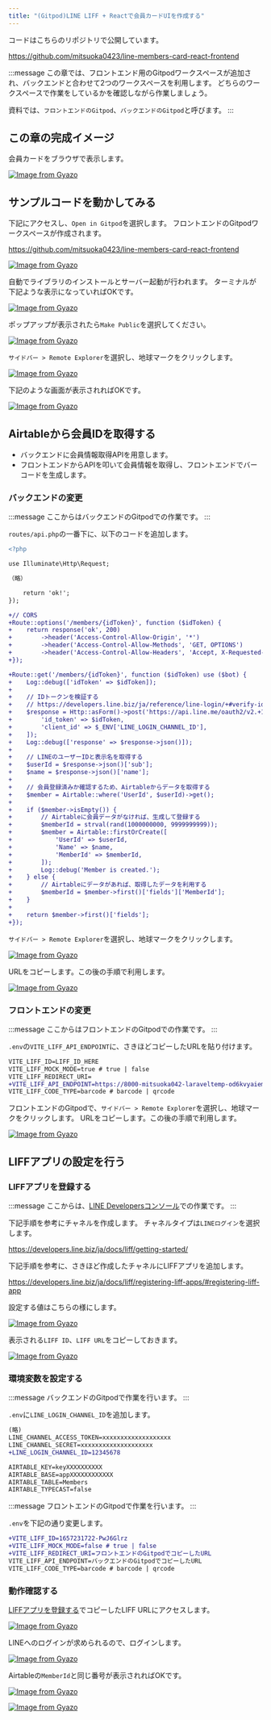 ```yaml
---
title: "(Gitpod)LINE LIFF + Reactで会員カードUIを作成する"
---
```


コードはこちらのリポジトリで公開しています。

https://github.com/mitsuoka0423/line-members-card-react-frontend

:::message
この章では、フロントエンド用のGitpodワークスペースが追加され、バックエンドと合わせて2つのワークスペースを利用します。
どちらのワークスペースで作業をしているかを確認しながら作業しましょう。

資料では、`フロントエンドのGitpod`、`バックエンドのGitpod`と呼びます。
:::

## この章の完成イメージ

会員カードをブラウザで表示します。

[![Image from Gyazo](https://i.gyazo.com/903ecef196a9200c2af07fec34d187c0.gif)](https://gyazo.com/903ecef196a9200c2af07fec34d187c0)

## サンプルコードを動かしてみる

下記にアクセスし、`Open in Gitpod`を選択します。
フロントエンドのGitpodワークスペースが作成されます。

https://github.com/mitsuoka0423/line-members-card-react-frontend

[![Image from Gyazo](https://i.gyazo.com/99f3644cfcef37740928fea9e1dc90bb.png)](https://gyazo.com/99f3644cfcef37740928fea9e1dc90bb)

自動でライブラリのインストールとサーバー起動が行われます。
ターミナルが下記ような表示になっていればOKです。

[![Image from Gyazo](https://i.gyazo.com/c4a3c28619e35d6cb7a94cebc82f581e.png)](https://gyazo.com/c4a3c28619e35d6cb7a94cebc82f581e)

ポップアップが表示されたら`Make Public`を選択してください。

[![Image from Gyazo](https://i.gyazo.com/9b17f02cee8c53eea4e240e3df5c429a.png)](https://gyazo.com/9b17f02cee8c53eea4e240e3df5c429a)

`サイドバー > Remote Explorer`を選択し、地球マークをクリックします。

[![Image from Gyazo](https://i.gyazo.com/b4c2a23f55ecf78e87e54dfd5cab0e1f.png)](https://gyazo.com/b4c2a23f55ecf78e87e54dfd5cab0e1f)

下記のような画面が表示されればOKです。

[![Image from Gyazo](https://i.gyazo.com/2a0b8df06c5a372d2f3aa258920803e8.png)](https://gyazo.com/2a0b8df06c5a372d2f3aa258920803e8)

## Airtableから会員IDを取得する

- バックエンドに会員情報取得APIを用意します。
- フロントエンドからAPIを叩いて会員情報を取得し、フロントエンドでバーコードを生成します。

### バックエンドの変更

:::message
ここからはバックエンドのGitpodでの作業です。
:::

`routes/api.php`の一番下に、以下のコードを追加します。

```diff php
<?php

use Illuminate\Http\Request;

（略）

    return 'ok!';
});

+// CORS
+Route::options('/members/{idToken}', function ($idToken) {
+    return response('ok', 200)
+        ->header('Access-Control-Allow-Origin', '*')
+        ->header('Access-Control-Allow-Methods', 'GET, OPTIONS')
+        ->header('Access-Control-Allow-Headers', 'Accept, X-Requested-With, Origin, Content-Type');
+});

+Route::get('/members/{idToken}', function ($idToken) use ($bot) {
+    Log::debug(['idToken' => $idToken]);
+
+    // IDトークンを検証する
+    // https://developers.line.biz/ja/reference/line-login/+#verify-id-token
+    $response = Http::asForm()->post('https://api.line.me/oauth2/v2.+1/verify', [
+        'id_token' => $idToken,
+        'client_id' => $_ENV['LINE_LOGIN_CHANNEL_ID'],
+    ]);
+    Log::debug(['response' => $response->json()]);
+
+    // LINEのユーザーIDと表示名を取得する
+    $userId = $response->json()['sub'];
+    $name = $response->json()['name'];
+
+    // 会員登録済みか確認するため、Airtableからデータを取得する
+    $member = Airtable::where('UserId', $userId)->get();
+
+    if ($member->isEmpty()) {
+        // Airtableに会員データがなければ、生成して登録する
+        $memberId = strval(rand(1000000000, 9999999999));
+        $member = Airtable::firstOrCreate([
+            'UserId' => $userId,
+            'Name' => $name,
+            'MemberId' => $memberId,
+        ]);
+        Log::debug('Member is created.');
+    } else {
+        // Airtableにデータがあれば、取得したデータを利用する
+        $memberId = $member->first()['fields']['MemberId'];
+    }
+
+    return $member->first()['fields'];
+});
```

`サイドバー > Remote Explorer`を選択し、地球マークをクリックします。

[![Image from Gyazo](https://i.gyazo.com/46e9efe74c1bb7b37d97f0ef30def60c.png)](https://gyazo.com/46e9efe74c1bb7b37d97f0ef30def60c)

URLをコピーします。この後の手順で利用します。

[![Image from Gyazo](https://i.gyazo.com/564ae3c4d2292689e7565c553c40d5ee.png)](https://gyazo.com/564ae3c4d2292689e7565c553c40d5ee)

### フロントエンドの変更

:::message
ここからはフロントエンドのGitpodでの作業です。
:::

`.env`の`VITE_LIFF_API_ENDPOINT`に、さきほどコピーしたURLを貼り付けます。

```diff
VITE_LIFF_ID=LIFF_ID_HERE
VITE_LIFF_MOCK_MODE=true # true | false
VITE_LIFF_REDIRECT_URI=
+VITE_LIFF_API_ENDPOINT=https://8000-mitsuoka042-laraveltemp-od6kvyaieml.ws-us54.gitpod.io
VITE_LIFF_CODE_TYPE=barcode # barcode | qrcode
```

フロントエンドのGitpodで、`サイドバー > Remote Explorer`を選択し、地球マークをクリックします。
URLをコピーします。この後の手順で利用します。

[![Image from Gyazo](https://i.gyazo.com/b4c2a23f55ecf78e87e54dfd5cab0e1f.png)](https://gyazo.com/b4c2a23f55ecf78e87e54dfd5cab0e1f)


## LIFFアプリの設定を行う

### LIFFアプリを登録する

:::message
ここからは、[LINE Developersコンソール](https://developers.line.biz/ja/)での作業です。
:::

下記手順を参考にチャネルを作成します。
チャネルタイプは`LINEログイン`を選択します。

https://developers.line.biz/ja/docs/liff/getting-started/

下記手順を参考に、さきほど作成したチャネルにLIFFアプリを追加します。

https://developers.line.biz/ja/docs/liff/registering-liff-apps/#registering-liff-app

設定する値はこちらの様にします。

[![Image from Gyazo](https://i.gyazo.com/e257b90132e5c453160f01380817e0a3.png)](https://gyazo.com/e257b90132e5c453160f01380817e0a3)

表示される`LIFF ID`、`LIFF URL`をコピーしておきます。

[![Image from Gyazo](https://i.gyazo.com/01e157acb40a8fa27cca31f4948ca586.png)](https://gyazo.com/01e157acb40a8fa27cca31f4948ca586)

### 環境変数を設定する

:::message
バックエンドのGitpodで作業を行います。
:::

`.env`に`LINE_LOGIN_CHANNEL_ID`を追加します。

```diff
(略)
LINE_CHANNEL_ACCESS_TOKEN=xxxxxxxxxxxxxxxxxxx
LINE_CHANNEL_SECRET=xxxxxxxxxxxxxxxxxxxx
+LINE_LOGIN_CHANNEL_ID=12345678

AIRTABLE_KEY=keyXXXXXXXXXX
AIRTABLE_BASE=appXXXXXXXXXXXX
AIRTABLE_TABLE=Members
AIRTABLE_TYPECAST=false
```

:::message
フロントエンドのGitpodで作業を行います。
:::

`.env`を下記の通り変更します。

```diff
+VITE_LIFF_ID=1657231722-PwJ6Glrz
+VITE_LIFF_MOCK_MODE=false # true | false
+VITE_LIFF_REDIRECT_URI=フロントエンドのGitpodでコピーしたURL
VITE_LIFF_API_ENDPOINT=バックエンドのGitpodでコピーしたURL
VITE_LIFF_CODE_TYPE=barcode # barcode | qrcode
```

### 動作確認する

[LIFFアプリを登録する](#liffアプリを登録する)でコピーしたLIFF URLにアクセスします。

[![Image from Gyazo](https://i.gyazo.com/b250123461d3d200a9519063aa4c5dca.png)](https://gyazo.com/b250123461d3d200a9519063aa4c5dca)

LINEへのログインが求められるので、ログインします。

[![Image from Gyazo](https://i.gyazo.com/51642832b08702b19fd906a83832fe76.png)](https://gyazo.com/51642832b08702b19fd906a83832fe76)

Airtableの`MemberId`と同じ番号が表示されればOKです。

[![Image from Gyazo](https://i.gyazo.com/903ecef196a9200c2af07fec34d187c0.gif)](https://gyazo.com/903ecef196a9200c2af07fec34d187c0)

[![Image from Gyazo](https://i.gyazo.com/96481d73cc41af804b04b7b3432fb567.png)](https://gyazo.com/96481d73cc41af804b04b7b3432fb567)
